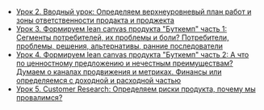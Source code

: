 * [Урок 2. Вводный урок: Определяем верхнеуровневый план работ и зоны ответственности продакта и проджекта](https://youtu.be/9KcamVor9Ao)
* [Урок 3. Формируем lean canvas продукта "Буткемп" часть 1: Сегменты потребителей, их проблемы и боли? Потребители, проблемы, решения, альтернативы, ранние последователи](https://youtu.be/I86XSRtYs6E)
* [Урок 4. Формируем lean canvas продукта "Буткемп" часть 2: А что по ценностному предложению и нечестным преимуществам? Думаем о каналах продвижения и метриках. Финансы или определяемся с доходной и расходной частью](https://youtu.be/trHRMMRidxY)
* [Урок 5. Customer Research: Определяем риски продукта, почему мы провалимся?](https://youtu.be/j4QLORgjbBk)